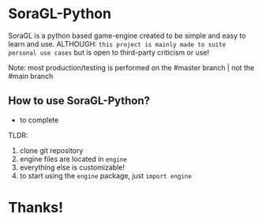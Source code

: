 # SoraGL-Python
SoraGL is a python based game-engine created to be simple and easy to learn and use. ALTHOUGH: `this project is mainly made to suite personal use cases` but is open to third-party criticism or use!

Note: most production/testing is performed on the #master branch | not the #main branch

## How to use SoraGL-Python?
- to complete

TLDR:
1. clone git repository
2. engine files are located in `engine`
3. everything else is customizable!
4. to start using the `engine` package, just `import engine`

# Thanks!
